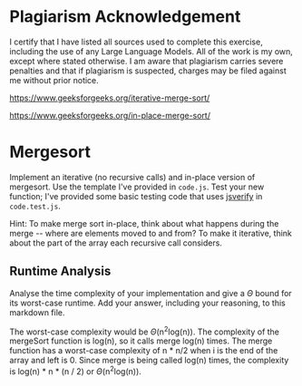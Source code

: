 # Plagiarism Acknowledgement
I certify that I have listed all sources used to complete this exercise, including the use of any Large Language Models. All of the work is my own, except where stated otherwise. I am aware that plagiarism carries severe penalties and that if plagiarism is suspected, charges may be filed against me without prior notice.

https://www.geeksforgeeks.org/iterative-merge-sort/

https://www.geeksforgeeks.org/in-place-merge-sort/

# Mergesort

Implement an iterative (no recursive calls) and in-place version of mergesort.
Use the template I've provided in `code.js`. Test your new function; I've
provided some basic testing code that uses
[jsverify](https://jsverify.github.io/) in `code.test.js`.

Hint: To make merge sort in-place, think about what happens during the merge --
where are elements moved to and from? To make it iterative, think about the
part of the array each recursive call considers.

## Runtime Analysis

Analyse the time complexity of your implementation and give a $\Theta$ bound for
its worst-case runtime. Add your answer, including your reasoning, to this
markdown file.

The worst-case complexity would be $\Theta$(n<sup>2</sup>log(n)). The complexity of the mergeSort function is log(n), so it calls merge log(n) times. The merge function has a worst-case complexity of n * n/2 when i is the end of the array and left is 0. Since merge is being called log(n) times, the complexity is log(n) * n * (n / 2) or $\Theta$(n<sup>2</sup>log(n)).
